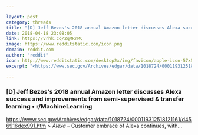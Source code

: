 ```yaml
---

layout: post
category: threads
title: "[D] Jeff Bezos's 2018 annual Amazon letter discusses Alexa success and improvements from semi-supervised &amp; transfer learning"
date: 2018-04-18 23:08:05
link: https://vrhk.co/2qMRrMC
image: https://www.redditstatic.com/icon.png
domain: reddit.com
author: "reddit"
icon: http://www.redditstatic.com/desktop2x/img/favicon/apple-icon-57x57.png
excerpt: "<https://www.sec.gov/Archives/edgar/data/1018724/000119312518121161/d456916dex991.htm> &gt; *Alexa* – Customer embrace of Alexa continues, with..."

---
```


### [D] Jeff Bezos's 2018 annual Amazon letter discusses Alexa success and improvements from semi-supervised &amp; transfer learning • r/MachineLearning

<https://www.sec.gov/Archives/edgar/data/1018724/000119312518121161/d456916dex991.htm> &gt; *Alexa* – Customer embrace of Alexa continues, with...